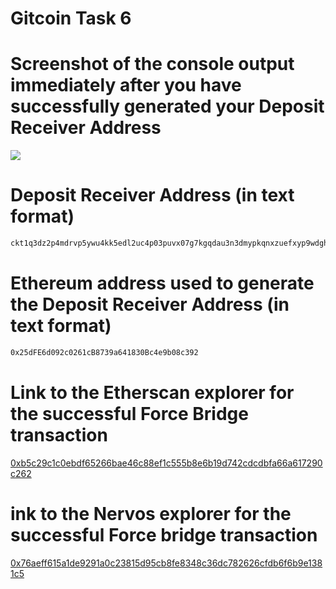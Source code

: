 # Gitcoin Task 6

# Screenshot of the console output immediately after you have successfully generated your Deposit Receiver Address 
<img src="https://github.com/hodlrtodlrfarmr/gitcoin_6/blob/main/deposit_receiver_address.png">

# Deposit Receiver Address (in text format)
```sh
ckt1q3dz2p4mdrvp5ywu4kk5edl2uc4p03puvx07g7kgqdau3n3dmypkqnxzuefxyp9wdghglncj77k5wt6p59sx6kukyjlwh5s467qgp8m25yqqqqqsqqqqqvqqqqqfjqqqqqnm2nrx0mjarpa60afphwxxanqxudhftduqltwfgx0wlemd09xgq6gqqqqpqqqqqqcqqqqqxyqqqqx7asf60w8pqpte2sfcfn90fdfzxue7ff2g8sawe9wacnqat6jmygqngqqqqpxv9ejjvgz2u63w3l839aadguh5rgtqd4devf97a0fpt4uqsz0k5fwlumgf9spxrju88xnyrqctcn5mprpeyq9rqgqqqqqqcqpl8l9j
```

# Ethereum address used to generate the Deposit Receiver Address (in text format)
```sh
0x25dFE6d092c0261cB8739a641830Bc4e9b08c392
```

# Link to the Etherscan explorer for the successful Force Bridge transaction
<a href="https://rinkeby.etherscan.io/tx/0xb5c29c1c0ebdf65266bae46c88ef1c555b8e6b19d742cdcdbfa66a617290c262"> 0xb5c29c1c0ebdf65266bae46c88ef1c555b8e6b19d742cdcdbfa66a617290c262 </a>

# ink to the Nervos explorer for the successful Force bridge transaction
<a href="https://explorer.nervos.org/aggron/transaction/0x76aeff615a1de9291a0c23815d95cb8fe8348c36dc782626cfdb6f6b9e1381c5"> 0x76aeff615a1de9291a0c23815d95cb8fe8348c36dc782626cfdb6f6b9e1381c5 </a>

